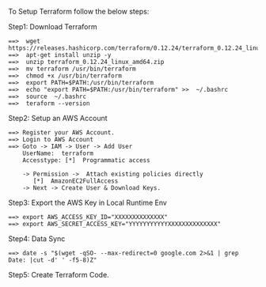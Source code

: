 To Setup Terraform follow the below steps: 

Step1: Download Terraform
```
==>  wget https://releases.hashicorp.com/terraform/0.12.24/terraform_0.12.24_linux_amd64.zip
==>  apt-get install unzip -y 
==>  unzip terraform_0.12.24_linux_amd64.zip 
==>  mv terraform /usr/bin/terraform
==>  chmod +x /usr/bin/terraform
==>  export PATH=$PATH:/usr/bin/terraform
==>  echo "export PATH=$PATH:/usr/bin/terraform" >>  ~/.bashrc
==>  source  ~/.bashrc
==>  teraform --version
```

Step2: Setup an AWS Account 
```
==> Register your AWS Account. 
==> Login to AWS Account 
==> Goto -> IAM -> User -> Add User
    UserName:  terraform
    Accesstype: [*]  Programmatic access

    -> Permission ->  Attach existing policies directly 
       [*]  AmazonEC2FullAccess
    -> Next -> Create User & Download Keys. 
```

Step3: Export the AWS Key in Local Runtime Env 
```
==> export AWS_ACCESS_KEY_ID="XXXXXXXXXXXXXX"
==> export AWS_SECRET_ACCESS_KEY="YYYYYYYYYYYXXXXXXXXXXXXXX"
```
Step4: Data Sync
```
==> date -s "$(wget -qSO- --max-redirect=0 google.com 2>&1 | grep Date: |cut -d' ' -f5-8)Z"
```
Step5: Create Terraform Code. 
